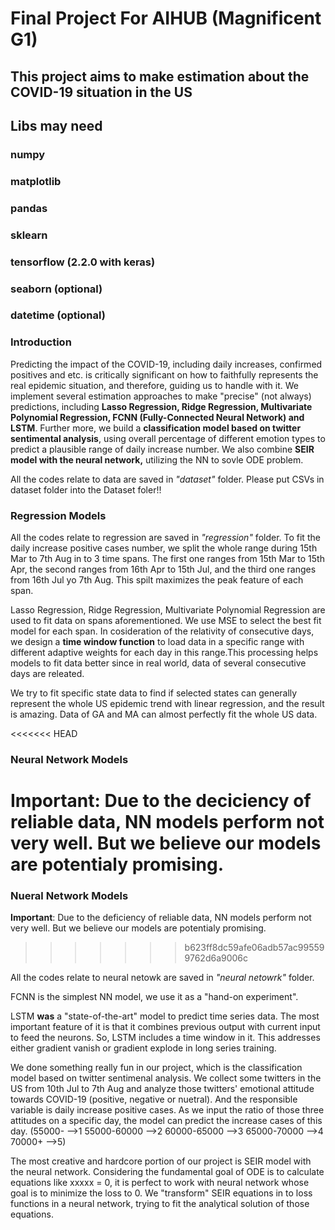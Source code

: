 # Final Project For AIHUB (Magnificent G1)
## This project aims to make estimation about the COVID-19 situation in the US

## Libs may need
### numpy
### matplotlib
### pandas
### sklearn
### tensorflow (2.2.0 with keras)
### seaborn (optional)
### datetime (optional)


### Introduction
Predicting the impact of the COVID-19, including daily increases, confirmed positives and etc. is critically significant on how to faithfully represents the real epidemic situation, and therefore, guiding us to handle with it.
We implement several estimation approaches to make "precise" (not always) predictions, including **Lasso Regression, Ridge Regression, Multivariate Polynomial Regression, FCNN (Fully-Connected Neural Network) and LSTM**. Further more, we build a **classification model based on twitter sentimental analysis**, using overall percentage of different emotion types to predict a plausible  range of daily increase number. We also combine **SEIR model with the neural network,** utilizing the NN to sovle ODE problem.

All the codes relate to data are saved in *"dataset"* folder. Please put CSVs in dataset folder into the Dataset foler!!

### Regression Models
All the codes relate to regression are saved in *"regression"* folder.
To fit the daily increase positive cases number, we split the whole range during 15th Mar to 7th Aug in to 3 time spans. The first one ranges from 15th Mar to 15th Apr, the second ranges from 16th Apr to 15th Jul, and the third one ranges from 16th Jul yo 7th Aug. This spilt maximizes the peak feature of each span.

Lasso Regression, Ridge Regression, Multivariate Polynomial Regression are used to fit data on spans aforementioned. We use MSE to select the best fit model for each span. In cosideration of the relativity of consecutive days, we design a **time window function** to load data in a specific range with different adaptive weights for each day in this range.This processing helps models to fit data better since in real world, data of several consecutive days are releated.

We try to fit specific state data to find if selected states can generally represent the whole US epidemic trend with linear regression, and the result is amazing. Data of GA and MA can almost perfectly fit the whole US data.

<<<<<<< HEAD
### Neural Network Models
**Important**: Due to the deciciency of reliable data, NN models perform not very well. But we believe our models are potentialy promising.
=======
### Nueral Network Models
**Important**: Due to the deficiency of reliable data, NN models perform not very well. But we believe our models are potentialy promising.
>>>>>>> b623ff8dc59afe06adb57ac995599762d6a9006c

All the codes relate to neural netowk are saved in *"neural netowrk"* folder.

FCNN is the simplest NN model, we use it as a "hand-on experiment".

LSTM **was** a "state-of-the-art" model to predict time series data. The most important feature of it is that it combines previous output with current input to feed the neurons. So, LSTM includes a time window in it. This addresses either gradient vanish or gradient explode in long series training.

We done something really fun in our project, which is the classification model based on twitter sentimenal analysis. We collect some twitters in the US from 10th Jul to 7th Aug and analyze those twitters' emotional attitude towards COVID-19 (positive, negative or nuetral). And the responsible variable is daily increase positive cases. As we input the ratio of those three attitudes on a specific day, the model can predict the increase cases of this day. 
(55000-  -->1    55000-60000  -->2    60000-65000  -->3   65000-70000  -->4    70000+  -->5)

The most creative and hardcore portion of our project is SEIR model with the neural network. Considering the fundamental goal of ODE is to calculate equations like xxxxx = 0, it is perfect to work with neural network whose goal is to minimize the loss to 0. We "transform" SEIR equations in to loss functions in a neural network, trying to fit the analytical solution of those equations.
